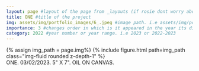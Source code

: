 ```yaml
---
layout: page #layout of the page from _layouts (if rosie dont worry about this)
title: ONE #title of the project
img: assets/img/portfolio_images/6_.jpeg #image path. i.e assets/img/portfolio_images/1_.jpg
importance: 3 #changes order in which is it appeared in the year its displayed in
category: 2022 #year number or year range. i.e 2023 or 2022-2023
---
```


<div class="row">
    <div class="col-sm mt-3 mt-md-0">
        {% assign img_path = page.img%}
        {% include figure.html path=img_path  class="img-fluid rounded z-depth-1" %}
    </div>
</div>
<div class="caption">
    ONE. 03/02/2023. 5" X 7". OIL ON CANVAS. 
</div>
